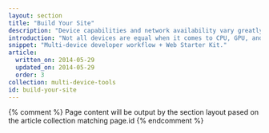 ```yaml
---
layout: section
title: "Build Your Site"
description: "Device capabilities and network availability vary greatly. Your development workflow needs to think in terms of finite resources. Use the Web Starter Kit to build an experience that works great across devices."
introduction: "Not all devices are equal when it comes to CPU, GPU, and battery life. Often mobile devices are underpowered and subject to slow or unreliable connections. Use these guides to change your development workflow to account for finite resources. The Web Starter Kit provides the scaffolding and tools that get you most of the way."
snippet: "Multi-device developer workflow + Web Starter Kit."
article:
  written_on: 2014-05-29
  updated_on: 2014-05-29
  order: 3
collection: multi-device-tools
id: build-your-site
---
```


{% comment %}
Page content will be output by the section layout pased on the article collection matching page.id
{% endcomment %}

